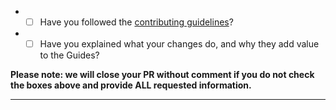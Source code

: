 - * [ ] Have you followed the [contributing guidelines](https://github.com/github/opensource.guide/blob/HEAD/CONTRIBUTING.md)?
- * [ ] Have you explained what your changes do, and why they add value to the Guides?

**Please note: we will close your PR without comment if you do not check the boxes above and provide ALL requested information.**

-----
